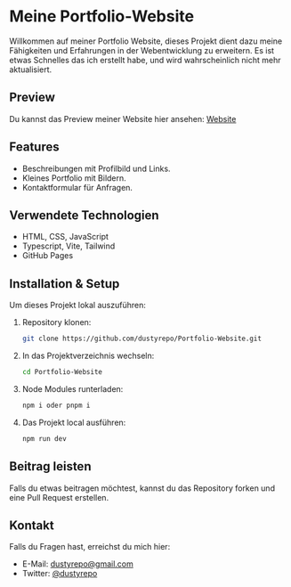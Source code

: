 # Meine Portfolio-Website

Willkommen auf meiner Portfolio Website, dieses Projekt dient dazu meine Fähigkeiten und Erfahrungen in der Webentwicklung zu erweitern. Es ist etwas Schnelles das ich erstellt habe, und wird wahrscheinlich nicht mehr aktualisiert.

## Preview

Du kannst das Preview meiner Website hier ansehen: [Website](https://dustyrepo.github.io/Portfolio-Website/)

## Features

- Beschreibungen mit Profilbild und Links.
- Kleines Portfolio mit Bildern.
- Kontaktformular für Anfragen.

## Verwendete Technologien

- HTML, CSS, JavaScript
- Typescript, Vite, Tailwind
- GitHub Pages

## Installation & Setup

Um dieses Projekt lokal auszuführen:

1. Repository klonen:
   ```sh
   git clone https://github.com/dustyrepo/Portfolio-Website.git
   ```
2. In das Projektverzeichnis wechseln:
   ```sh
   cd Portfolio-Website
   ```
3. Node Modules runterladen:
   ```sh
   npm i oder pnpm i
   ```
4. Das Projekt local ausführen:
   ```sh
   npm run dev
   ```

## Beitrag leisten

Falls du etwas beitragen möchtest, kannst du das Repository forken und eine Pull Request erstellen.

## Kontakt

Falls du Fragen hast, erreichst du mich hier:

- E-Mail: dustyrepo@gmail.com
- Twitter: [@dustyrepo](https://twitter.com/dustyrepo)
